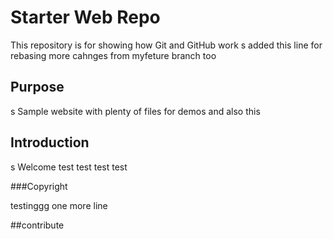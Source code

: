 # Starter Web Repo

This repository is for showing how Git and GitHub work
s
added this line
for rebasing
more cahnges from myfeture branch too

## Purpose
s
Sample website with plenty of files for demos
and also this

## Introduction
s
Welcome
test
test
test
test

###Copyright

testinggg
one more line

##contribute